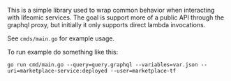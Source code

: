 This is a simple library used to wrap common behavior when interacting with lifeomic services.
The goal is support more of a public API through the graphql proxy, but initially it only
supports direct lambda invocations.


See `cmds/main.go` for example usage.

To run example do something like this:

```
go run cmd/main.go --query=query.graphql --variables=var.json --uri=marketplace-service:deployed --user=marketplace-tf
```